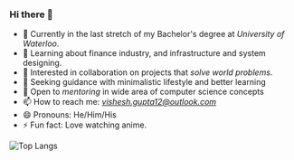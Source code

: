 ### Hi there 👋

<!--
**Vishesh-Gupta/Vishesh-Gupta** is a ✨ _special_ ✨ repository because its `README.md` (this file) appears on your GitHub profile.
-->

- 🔭 Currently in the last stretch of my Bachelor's degree at *University of Waterloo*.
- 🌱 Learning about finance industry, and infrastructure and system designing.
- 👯 Interested in collaboration on projects that *solve world problems*.
- 🤔 Seeking guidance with minimalistic lifestyle and better learning
- 💬 Open to *mentoring* in wide area of computer science concepts
- 📫 How to reach me: *vishesh.gupta12@outlook.com*
- 😄 Pronouns: He/Him/His
- ⚡ Fun fact: Love watching anime. 

![Top Langs](https://github-readme-stats.vercel.app/api/top-langs/?username=Vishesh-Gupta&theme=tokyonight&layout=compact)
